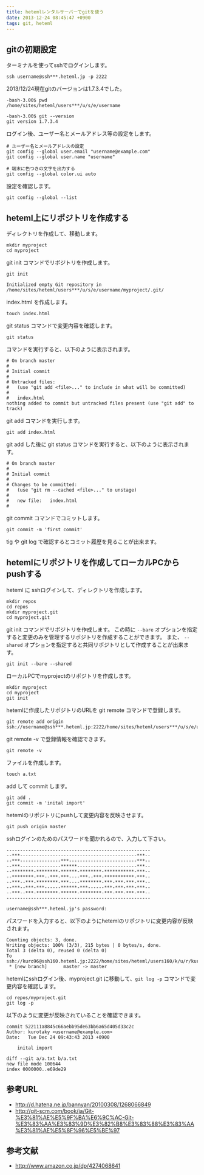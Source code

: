 ```yaml
---
title: hetemlレンタルサーバーでgitを使う
date: 2013-12-24 08:45:47 +0900
tags: git, heteml
---
```


## gitの初期設定

ターミナルを使ってsshでログインします。

```
ssh username@ssh***.heteml.jp -p 2222
```

2013/12/24現在gitのバージョンは1.7.3.4でした。

```
-bash-3.00$ pwd
/home/sites/heteml/users***/u/s/e/username

-bash-3.00$ git --version
git version 1.7.3.4
```

ログイン後、ユーザー名とメールアドレス等の設定をします。

```
# ユーザー名とメールアドレスの設定
git config --global user.email "username@example.com"  
git config --global user.name "username"

# 端末に色つきの文字を出力する
git config --global color.ui auto
```

設定を確認します。

```
git config --global --list
```

## heteml上にリポジトリを作成する

ディレクトリを作成して、移動します。

```
mkdir myproject
cd myproject
```

git init コマンドでリポジトリを作成します。

```
git init
```

```
Initialized empty Git repository in /home/sites/heteml/users***/u/s/e/username/myproject/.git/
```

index.html を作成します。

```
touch index.html
```

git status コマンドで変更内容を確認します。

```
git status
```

コマンドを実行すると、以下のように表示されます。

```
# On branch master
#
# Initial commit
#
# Untracked files:
#   (use "git add <file>..." to include in what will be committed)
#
#	index.html
nothing added to commit but untracked files present (use "git add" to track)
```

git add コマンドを実行します。

```
git add index.html
```

git add した後に git status コマンドを実行すると、以下のように表示されます。

```
# On branch master
#
# Initial commit
#
# Changes to be committed:
#   (use "git rm --cached <file>..." to unstage)
#
#	new file:   index.html
#

```

git commit コマンドでコミットします。

```
git commit -m 'first commit'
```

tig や git log で確認するとコミット履歴を見ることが出来ます。

## hetemlにリポジトリを作成してローカルPCからpushする
heteml に sshログインして、ディレクトリを作成します。

```
mkdir repos
cd repos
mkdir myproject.git
cd myproject.git
```

git init コマンドでリポジトリを作成します。
この時に `--bare` オプションを指定すると変更のみを管理するリポジトリを作成することができます。
また、 `--shared` オプションを指定すると共同リポジトリとして作成することが出来ます。

```
git init --bare --shared
```

ローカルPCでmyprojectのリポジトリを作成します。

```
mkdir myproject
cd myproject
git init
```

hetemlに作成したリポジトリのURLを git remote コマンドで登録します。

```
git remote add origin ssh://username@ssh***.heteml.jp:2222/home/sites/heteml/users***/u/s/e/username/repos/myproject.git
```

git remote -v で登録情報を確認できます。

```
git remote -v
```

ファイルを作成します。

```
touch a.txt
```

add して commit します。

```
git add .
git commit -m 'inital import'
```

hetemlのリポジトリにpushして変更内容を反映させます。

```
git push origin master
```

sshログインのためのパスワードを聞かれるので、入力して下さい。

```
-----------------------------------------------------
--***-------------------------------------------***--
--***---------------***-------------------------***--
--***---------------******----------------------***--
--********-********-******-********-***********-***--
--********-***--***-***----***--***-***********-***--
--***--***-********-***----********-***-***-***-***--
--***--***-***------******-***------***-***-***-***--
--***--***-********-******-********-***-***-***-***--
-----------------------------------------------------

username@ssh***.heteml.jp's password:
```

パスワードを入力すると、以下のようにhetemlのリポジトリに変更内容が反映されます。

```
Counting objects: 3, done.
Writing objects: 100% (3/3), 215 bytes | 0 bytes/s, done.
Total 3 (delta 0), reused 0 (delta 0)
To ssh://kuro96@ssh160.heteml.jp:2222/home/sites/heteml/users160/k/u/r/kuro96/repos/myproject.git
 * [new branch]      master -> master
```

hetemlにsshログイン後、myproject.git に移動して、`git log -p` コマンドで変更内容を確認します。

```
cd repos/myproject.git
git log -p
```

以下のように変更が反映されていることを確認できます。

```
commit 522111a8845c66aebb95de63bb6a65d405d33c2c
Author: kurotaky <username@example.com>
Date:   Tue Dec 24 09:43:43 2013 +0900

    inital import

diff --git a/a.txt b/a.txt
new file mode 100644
index 0000000..e69de29
```


## 参考URL
* http://d.hatena.ne.jp/bannyan/20100308/1268066849
* http://git-scm.com/book/ja/Git-%E3%81%AE%E5%9F%BA%E6%9C%AC-Git-%E3%83%AA%E3%83%9D%E3%82%B8%E3%83%88%E3%83%AA%E3%81%AE%E5%8F%96%E5%BE%97

## 参考文献
* http://www.amazon.co.jp/dp/4274068641
